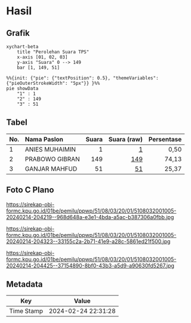 # Hasil

## Grafik

```mermaid
xychart-beta
    title "Perolehan Suara TPS"
    x-axis [01, 02, 03]
    y-axis "Suara" 0 --> 149
    bar [1, 149, 51]
```

```mermaid
%%{init: {"pie": {"textPosition": 0.5}, "themeVariables": {"pieOuterStrokeWidth": "5px"}} }%%
pie showData
    "1" : 1
    "2" : 149
    "3" : 51
```

## Tabel

| No. | Nama Paslon    | Suara | Suara (raw) | Persentase |
|:--- |:-------------- | -----:| -----------:| ----------:|
| 1   | ANIES MUHAIMIN | 1     | [1][p-1]    | 0,50       |
| 2   | PRABOWO GIBRAN | 149   | [149][p-2]  | 74,13      |
| 3   | GANJAR MAHFUD  | 51    | [51][p-3]   | 25,37      |


[p-1]: https://github.com/gigit-pemilu/pemilu-2024-51-bali/blob/main/pilpres/hitung-suara/sub/51-bali/sub/08-buleleng/sub/03-busungbiu/sub/2001-sepang/sub/005-tps/sub/paslon-1.txt
[p-2]: https://github.com/gigit-pemilu/pemilu-2024-51-bali/blob/main/pilpres/hitung-suara/sub/51-bali/sub/08-buleleng/sub/03-busungbiu/sub/2001-sepang/sub/005-tps/sub/paslon-2.txt
[p-3]: https://github.com/gigit-pemilu/pemilu-2024-51-bali/blob/main/pilpres/hitung-suara/sub/51-bali/sub/08-buleleng/sub/03-busungbiu/sub/2001-sepang/sub/005-tps/sub/paslon-3.txt

## Foto C Plano

https://sirekap-obj-formc.kpu.go.id/01be/pemilu/ppwp/51/08/03/20/01/5108032001005-20240214-204219--968d648a-e3e1-4bda-a5ac-b387306a0fbb.jpg

https://sirekap-obj-formc.kpu.go.id/01be/pemilu/ppwp/51/08/03/20/01/5108032001005-20240214-204323--33155c2a-2b71-41e9-a28c-5861ed21f500.jpg

https://sirekap-obj-formc.kpu.go.id/01be/pemilu/ppwp/51/08/03/20/01/5108032001005-20240214-204425--37154890-8bf0-43b3-a5d9-a90630fd5267.jpg


## Metadata

| Key        | Value               |
| ---------- | ------------------- |
| Time Stamp | 2024-02-24 22:31:28 |



